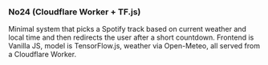 ### No24 (Cloudflare Worker + TF.js)
Minimal system that picks a Spotify track based on current weather and local time and then redirects the user after a short countdown. Frontend is Vanilla JS, model is TensorFlow.js, weather via Open-Meteo, all served from a Cloudflare Worker.

